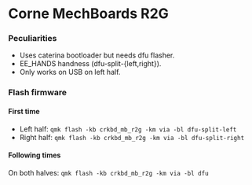 # Corne MechBoards R2G

### Peculiarities

- Uses caterina bootloader but needs dfu flasher.
- EE_HANDS handness (dfu-split-{left,right}).
- Only works on USB on left half.

### Flash firmware

#### First time

- Left half: `qmk flash -kb crkbd_mb_r2g -km via -bl dfu-split-left`
- Right half: `qmk flash -kb crkbd_mb_r2g -km via -bl dfu-split-right`

#### Following times

On both halves: `qmk flash -kb crkbd_mb_r2g -km via -bl dfu`
